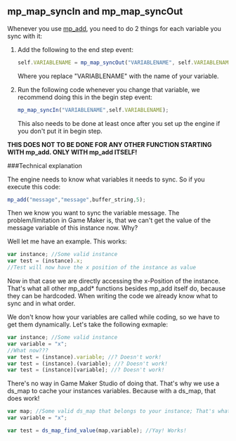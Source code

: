 mp_map_syncIn and mp_map_syncOut
--------------

Whenever you use [mp_add](functions/sync/mp_add), you need to do 2 things for each variable you sync with it:

1. Add the following to the end step event:
   ```javascript
   self.VARIABLENAME = mp_map_syncOut("VARIABLENAME", self.VARIABLENAME);
   ```
   Where you replace "VARIABLENAME" with the name of your variable.

2. Run the following code whenever you change that variable, we recommend doing this in the begin step event:
   ```javascript
   mp_map_syncIn("VARIABLENAME",self.VARIABLENAME);
   ```
   This also needs to be done at least once after you set up the engine if you don't put it in begin step.

**THIS DOES NOT TO BE DONE FOR ANY OTHER FUNCTION STARTING WITH mp_add. ONLY WITH mp_add ITSELF!**


###Technical explanation

The engine needs to know what variables it needs to sync. So if you execute this code:

```javascript
mp_add("message","message",buffer_string,5);
```

Then we know you want to sync the variable message. The problem/limitation in Game Maker is, that we can't get the value of the message variable of this instance now. Why? 

Well let me have an example. This works:

```javascript
var instance; //Some valid instance
var test = (instance).x;
//Test will now have the x position of the instance as value
```

Now in that case we are directly accessing the x-Position of the instance. That's what all other mp_add* functions besides mp_add itself do, because they can be hardcoded. When writing the code we already know what to sync and in what order.

We don't know how your variables are called while coding, so we have to get them dynamically. Let's take the following exmaple:

```javascript
var instance; //Some valid instance
var variable = "x";
//What now???
var test = (instance).variable; //? Doesn't work!
var test = (instance).(variable); //? Doesn't work!
var test = (instance)[variable]; //? Doesn't work!
```

There's no way in Game Maker Studio of doing that. That's why we use a ds_map to cache your instances variables. Because with a ds_map, that does work!

```javascript
var map; //Some valid ds_map that belongs to your instance; That's what you change when using the syncIn and syncOut command
var variable = "x";

var test = ds_map_find_value(map,variable); //Yay! Works!
```